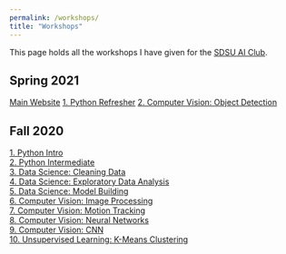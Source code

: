 ```yaml
---
permalink: /workshops/
title: "Workshops"
---
```

This page holds all the workshops I have given for the [SDSU AI Club](https://aiclub.sdsu.edu/).
## Spring 2021
[Main Website](https://hectorenevarez.github.io/AIClubWorkshopsSpring21/)
[1. Python Refresher](https://hectorenevarez.github.io/AIClubWorkshopsSpring21/pythonrefresher/python)
[2. Computer Vision: Object Detection](https://hectorenevarez.github.io/AIClubWorkshopsSpring21/workshop3/ObjectDetection#processing-every-frame)

## Fall 2020
[1. Python Intro](https://hectorenevarez.github.io/AIClubWorkshopsFall20/#workshop-1)<br>
[2. Python Intermediate](https://hectorenevarez.github.io/AIClubWorkshopsFall20/#workshop-2)<br>
[3. Data Science: Cleaning Data](https://hectorenevarez.github.io/AIClubWorkshopsFall20/#workshop-3-data-science-1)<br>
[4. Data Science: Exploratory Data Analysis](https://hectorenevarez.github.io/AIClubWorkshopsFall20/#workshop-4-data-science-2)<br>
[5. Data Science: Model Building](https://hectorenevarez.github.io/AIClubWorkshopsFall20/#workshop-5-data-science-3)<br>
[6. Computer Vision: Image Processing](https://hectorenevarez.github.io/AIClubWorkshopsFall20/#workshop-6-computer-vision-1)<br>
[7. Computer Vision: Motion Tracking](https://hectorenevarez.github.io/AIClubWorkshopsFall20/#workshop-7-computer-vision-2)<br>
[8. Computer Vision: Neural Networks](https://hectorenevarez.github.io/AIClubWorkshopsFall20/#workshop-8-computer-vision-3)<br>
[9. Computer Vision: CNN](https://hectorenevarez.github.io/AIClubWorkshopsFall20/#workshop-10-convolutional-neural-network)<br>
[10. Unsupervised Learning: K-Means Clustering](https://hectorenevarez.github.io/AIClubWorkshopsFall20/#workshop-9-K-means-clustering)<br>
